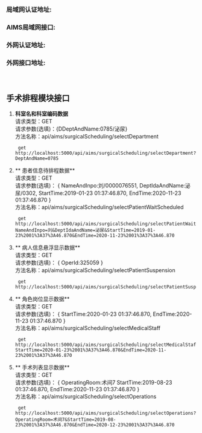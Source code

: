 ### 局域网认证地址:
### AIMS局域网接口:

### 外网认证地址:
### 外网接口地址:


#### 

   

<br/>

## 手术排程模块接口

1. **科室名和科室编码数据**
<br/>请求类型：GET
<br/>请求参数(选填)：{DDeptAndName:0785/泌尿} 
<br/>方法名称：api/aims/surgicalScheduling/selectDepartment

        get http://localhost:5000/api/aims/surgicalScheduling/selectDepartment?DeptAndName=0785
		
2. ** 患者信息待排程数据**
<br/>请求类型：GET
<br/>请求参数(选填)：
{
NameAndInpo:刘/0000076551,
DeptIdaAndName:泌尿/0302,
StartTime:2019-01-23 01:37:46.870,
EndTime:2020-11-23 01:37:46.870
} 
<br/>方法名称：api/aims/surgicalScheduling/selectPatientWaitScheduled

        get http://localhost:5000/api/aims/surgicalScheduling/selectPatientWaitScheduled?NameAndInpo=刘&DeptIdaAndName=泌尿&StartTime=2019-01-23%2001%3A37%3A46.870&EndTime=2020-11-23%2001%3A37%3A46.870
		
		
3. ** 病人信息悬浮显示数据**
<br/>请求类型：GET
<br/>请求参数(选填)：
{
OperId:325059
} 
<br/>方法名称：api/aims/surgicalScheduling/selectPatientSuspension
        
		get   http://localhost:5000/api/aims/surgicalScheduling/selectPatientSuspension/325059   

4. ** 角色岗位显示数据**
<br/>请求类型：GET
<br/>请求参数(选填)：
{
StartTime:2020-01-23 01:37:46.870,
EndTime:2020-11-23 01:37:46.870
} 
<br/>方法名称：api/aims/surgicalScheduling/selectMedicalStaff                                                   
        
		get   http://localhost:5000/api/aims/surgicalScheduling/selectMedicalStaff?StartTime=2020-01-23%2001%3A37%3A46.870&EndTime=2020-11-23%2001%3A37%3A46.870  
		
5. ** 手术列表显示数据**
<br/>请求类型：GET
<br/>请求参数(选填)：
{
OperatingRoom:术间7
StartTime:2019-08-23 01:37:46.870,
EndTime:2020-11-23 01:37:46.870
} 
<br/>方法名称：api/aims/surgicalScheduling/selectOperations                                                   
        
		get   http://localhost:5000/api/aims/surgicalScheduling/selectOperations?OperatingRoom=术间7&StartTime=2019-08-23%2001%3A37%3A46.870&EndTime=2020-12-23%2001%3A37%3A46.870

		
		 
		
		
